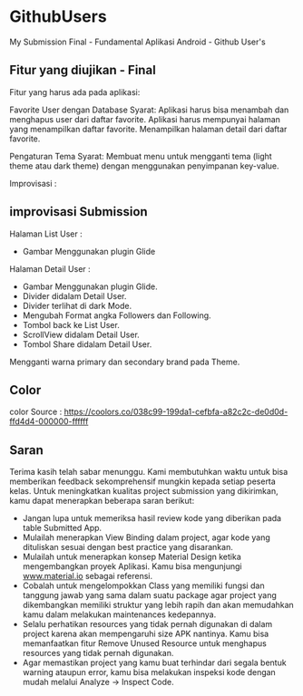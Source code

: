 # GithubUsers
 My Submission Final - Fundamental Aplikasi Android - Github User's

## Fitur yang diujikan - Final
Fitur yang harus ada pada aplikasi:

Favorite User dengan Database
Syarat:
Aplikasi harus bisa menambah dan menghapus user dari daftar favorite.
Aplikasi harus mempunyai halaman yang menampilkan daftar favorite.
Menampilkan halaman detail dari daftar favorite.

Pengaturan Tema
Syarat:
Membuat menu untuk mengganti tema (light theme atau dark theme) dengan menggunakan penyimpanan key-value.

Improvisasi :

[comment]: <> (Aplikasi sesuai standar.)

[comment]: <> (Kode bersih.)

[comment]: <> (Aplikasi bisa menjaga data ketika orientasi dari potrait ke landscape atau sebaliknya.)

[comment]: <> (Menggunakan library networking Retrofit.)

[comment]: <> (Menggunakan RoboPojoGenerator untuk membuat data class response dan di custom.)

[comment]: <> (Menerapkan Android Architecture Component yaitu ViewModel dan LiveData.)

[comment]: <> (Terdapat halaman utama users menggunakan endpoint https://api.github.com/users.)

[comment]: <> (Merapikan file kedalam package directory.)

[comment]: <> (Tema warna yang elegan.)

[comment]: <> (Terdapat fitur Refresh di Halaman Utama.)

[comment]: <> (terdapat fitur share di Halaman Detail User.)

[comment]: <> (Yang ingin ditambahkan :)

[comment]: <> (- merubah sumber data menjadi API)

[comment]: <> (- menambahkan fitur pencarian user di halaman utama dan hasil dapat diklik menuju detail user)

[comment]: <> (- fragment list follower dan following didalam detail user menggunakan tabLayout)

[comment]: <> (- ada indikator loading ketika memuat data)

## improvisasi Submission

Halaman List User :
- Gambar Menggunakan plugin Glide

Halaman Detail User :
- Gambar Menggunakan plugin Glide.
- Divider didalam Detail User.
- Divider terlihat di dark Mode.
- Mengubah Format angka Followers dan Following.
- Tombol back ke List User.
- ScrollView didalam Detail User.
- Tombol Share didalam Detail User.

Mengganti warna primary dan secondary brand pada Theme.

## Color
 color Source : https://coolors.co/038c99-199da1-cefbfa-a82c2c-de0d0d-ffd4d4-000000-ffffff

## Saran

Terima kasih telah sabar menunggu. Kami membutuhkan waktu untuk bisa memberikan feedback sekomprehensif mungkin kepada setiap peserta kelas. Untuk meningkatkan kualitas project submission yang dikirimkan, kamu dapat menerapkan beberapa saran berikut:

- Jangan lupa untuk memeriksa hasil review kode yang diberikan pada table Submitted App.
- Mulailah menerapkan View Binding dalam project, agar kode yang dituliskan sesuai dengan best practice yang disarankan.
- Mulailah untuk menerapkan konsep Material Design ketika mengembangkan proyek Aplikasi. Kamu bisa mengunjungi www.material.io sebagai referensi.
- Cobalah untuk mengelompokkan Class yang memiliki fungsi dan tanggung jawab yang sama dalam suatu package agar project yang dikembangkan memiliki struktur yang lebih rapih dan akan memudahkan kamu dalam melakukan maintenances kedepannya.
- Selalu perhatikan resources yang tidak pernah digunakan di dalam project karena akan mempengaruhi size APK nantinya. Kamu bisa memanfaatkan fitur Remove Unused Resource untuk menghapus resources yang tidak pernah digunakan.
- Agar memastikan project yang kamu buat terhindar dari segala bentuk warning ataupun error, kamu bisa melakukan inspeksi kode dengan mudah melalui Analyze → Inspect Code.